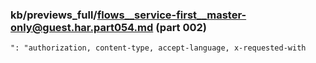 ### kb/previews_full/flows__service-first__master-only@guest.har.part054.md (part 002)

```md
": "authorization, content-type, accept-language, x-requested-with
```

```
